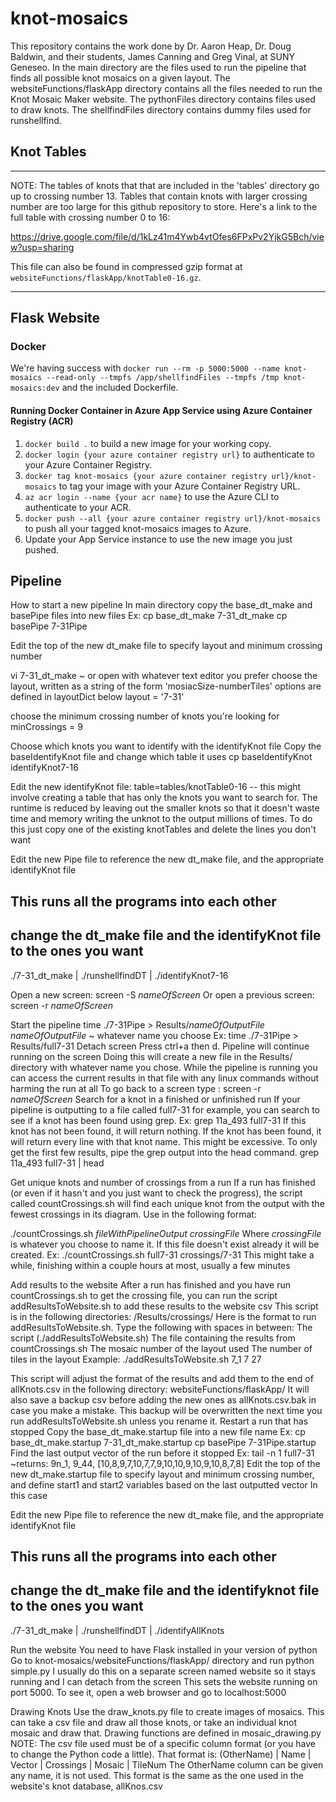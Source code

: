 # knot-mosaics

This repository contains the work done by Dr. Aaron Heap, Dr. Doug Baldwin, and their students, James Canning and Greg Vinal, at SUNY Geneseo.
In the main directory are the files used to run the pipeline that finds all possible knot mosaics on a given layout.
The websiteFunctions/flaskApp directory contains all the files needed to run the Knot Mosaic Maker website.
The pythonFiles directory contains files used to draw knots.
The shellfindFiles directory contains dummy files used for runshellfind.

## Knot Tables

*************************************
NOTE: The tables of knots that that are included in the 'tables' directory go up to crossing number 13. Tables that contain knots with larger crossing number are too large for this github repository to store. Here's a link to the full table with crossing number 0 to 16:

https://drive.google.com/file/d/1kLz41m4Ywb4vtOfes6FPxPv2YjkG5Bch/view?usp=sharing

This file can also be found in compressed gzip format at `websiteFunctions/flaskApp/knotTable0-16.gz`.
*************************************

## Flask Website

### Docker

We're having success with `docker run --rm -p 5000:5000 --name knot-mosaics --read-only --tmpfs /app/shellfindFiles --tmpfs /tmp knot-mosaics:dev` and the included Dockerfile.

#### Running Docker Container in Azure App Service using Azure Container Registry (ACR)

1. `docker build .` to build a new image for your working copy.
2. `docker login {your azure container registry url}` to authenticate to your Azure Container Registry.
3. `docker tag knot-mosaics {your azure container registry url}/knot-mosaics` to tag your image with your Azure Container Registry URL.
4. `az acr login --name {your acr name}` to use the Azure CLI to authenticate to your ACR.
5. `docker push --all {your azure container registry url}/knot-mosaics` to push all your tagged knot-mosaics images to Azure.
6. Update your App Service instance to use the new image you just pushed.

## Pipeline

How to start a new pipeline
In main directory copy the base_dt_make and basePipe files into new files
Ex: 
cp base_dt_make 7-31_dt_make
cp basePipe 7-31Pipe

Edit the top of the new dt_make file to specify layout and minimum crossing number 

vi 7-31_dt_make ~ or open with whatever text editor you prefer
choose the layout, written as a string of the form 'mosiacSize-numberTiles'
options are defined in layoutDict below
layout = '7-31'

choose the minimum crossing number of knots you're looking for
minCrossings = 9

Choose which knots you want to identify with the identifyKnot file
Copy the baseIdentifyKnot file and change which table it uses
cp baseIdentifyKnot identifyKnot7-16

Edit the new identifyKnot file:
table=tables/knotTable0-16
-- this might involve creating a table that has only the knots you want to search for. The runtime is reduced by leaving out the smaller knots so that it doesn't waste time and memory writing the unknot to the output millions of times. To do this just copy one of the existing knotTables and delete the lines you don't want



Edit the new Pipe file to reference the new dt_make file, and the appropriate identifyKnot file

## This runs all the programs into each other

## change the dt_make file and the identifyKnot file to the ones you want
./7-31_dt_make | ./runshellfindDT | ./identifyKnot7-16

Open a new screen: screen -S _nameOfScreen_
Or open a previous screen: screen -r _nameOfScreen_

Start the pipeline
time ./7-31Pipe > Results/_nameOfOutputFile_
_nameOfOutputFile_ ~ whatever name you choose
Ex: time ./7-31Pipe > Results/full7-31
Detach screen 
Press ctrl+a then d. Pipeline will continue running on the screen
Doing this will create a new file in the Results/ directory with whatever name you chose. While the pipeline is running you can access the current results in that file with any linux commands without harming the run at all
To go back to a screen type :
	screen -r _nameOfScreen_
Search for a knot in a finished or unfinished run
If your pipeline is outputting to a file called full7-31 for example, you can search to see if a knot has been found using grep.
Ex:
grep 11a_493 full7-31
If this knot has not been found, it will return nothing. If the knot has been found, it will return every line with that knot name. This might be excessive. To only get the first few results, pipe the grep output into the head command.
grep 11a_493 full7-31 | head

Get unique knots and number of crossings from a run
If a run has finished (or even if it hasn't and you just want to check the progress), the script called countCrossings.sh will find each unique knot from the output with the fewest crossings in its diagram. Use in the following format:

./countCrossings.sh _fileWithPipelineOutput_ _crossingFile_
Where _crossingFile_ is whatever you choose to name it. If this file doesn't exist already it will be created. Ex:
./countCrossings.sh full7-31 crossings/7-31
This might take a while, finishing within a couple hours at most, usually a few minutes

Add results to the website 
After a run has finished and you have run countCrossings.sh to get the crossing file, you can run the script addResultsToWebsite.sh to add these results to the website csv
This script is in the following directories: 
/Results/crossings/ 
Here is the format to run addResultsToWebsite.sh. Type the following with spaces in between:
The script (./addResultsToWebsite.sh)
The file containing the results from countCrossings.sh
The mosaic number of the layout used
The number of tiles in the layout
Example: 
	./addResultsToWebsite.sh 7_1 7 27

This script will adjust the format of the results and add them to the end of allKnots.csv in the following directory: websiteFunctions/flaskApp/
It will also save a backup csv before adding the new ones as allKnots.csv.bak in case you make a mistake. This backup will be overwritten the next time you run addResultsToWebsite.sh unless you rename it.
Restart a run that has stopped
Copy the base_dt_make.startup file into a new file name
Ex: 
cp base_dt_make.startup 7-31_dt_make.startup
cp basePipe 7-31Pipe.startup
Find the last output vector of the run before it stopped
Ex:
tail -n 1 full7-31
~returns: 9n_1, 9_44, [10,8,9,7,10,7,7,9,10,10,9,10,9,10,8,7,8]
Edit the top of the new dt_make.startup file to specify layout and minimum crossing number, and define start1 and start2 variables based on the last outputted vector
In this case

Edit the new Pipe file to reference the new dt_make file, and the appropriate identifyKnot file

## This runs all the programs into each other

## change the dt_make file and the identifyknot file to the ones you want
./7-31_dt_make | ./runshellfindDT | ./identifyAllKnots


Run the website
You need to have Flask installed in your version of python
Go to knot-mosaics/websiteFunctions/flaskApp/ directory and run 
python simple.py
I usually do this on a separate screen named website so it stays running and I can detach from the screen
This sets the website running on port 5000. To see it, open a web browser and go to 
localhost:5000

Drawing Knots
Use the draw_knots.py file to create images of mosaics. This can take a csv file and draw all those knots, or take an individual knot mosaic and draw that. Drawing functions are defined in mosaic_drawing.py
NOTE: The csv file used must be of a specific column format (or you have to change the Python code a little). That format is:
(OtherName)  |  Name  |  Vector  |  Crossings  |  Mosaic  |  TileNum
The OtherName column can be given any name, it is not used. This format is the same as the one used in the website's knot database, allKnos.csv

